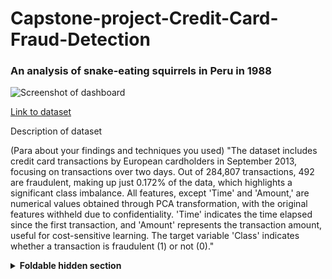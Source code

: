 # Capstone-project-Credit-Card-Fraud-Detection


### An analysis of snake-eating squirrels in Peru in 1988


![Screenshot of dashboard](https://i.imgur.com/UujCjhB.png)

[Link to dataset](https://people.sc.fsu.edu/~jburkardt/data/csv/addresses.csv)

Description of dataset

(Para about your findings and techniques you used) "The dataset includes credit card transactions by European cardholders in September 2013, focusing on transactions over two days. Out of 284,807 transactions, 492 are fraudulent, making up just 0.172% of the data, which highlights a significant class imbalance. All features, except 'Time' and 'Amount,' are numerical values obtained through PCA transformation, with the original features withheld due to confidentiality. 'Time' indicates the time elapsed since the first transaction, and 'Amount' represents the transaction amount, useful for cost-sensitive learning. The target variable 'Class' indicates whether a transaction is fraudulent (1) or not (0)."

<details>
<summary><b>Foldable hidden section</b></summary>

Any folded content here. It requires an empty line just above it!

</details>
